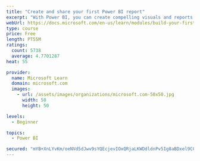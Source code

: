 ```yaml
---
title: "Create and share your first Power BI report"
excerpt: "With Power BI, you can create compelling visuals and reports. In this module, you learn how to use Power BI Desktop to connect to data, build visuals, and create a report that you can share with others in your organization. You then learn how to publish the report to the Power BI service, so that others can see your insights and benefit from your work."
webUrl: https://docs.microsoft.com/en-us/learn/modules/build-your-first-power-bi-report/
type: course
price: Free
length: PT55M
ratings:
  count: 5738
  average: 4.7701287
heat: 55

provider:
  name: Microsoft Learn
  domain: microsoft.com
  images:
    - url: /assets/images/organizations/microsoft.com-50x50.jpg
      width: 50
      height: 50

levels:
  - Beginner

topics:
  - Power BI

secured: "mYB+XnLYvKm/oeNVd5dJwv9sYQEcjevIOxQRjaLKWDdldnPv5Ig8aBDxel9CCrqKeXE1yr/UDHVO0kUqTgmIeYYto8kCs/Mf0iA20m8lUaOTovI8de1h0VXeIbQsBDJuuXygK8XzjI0FhW7BOgC9ABpY+chPyxaDwWhxzb5KbPPC5gegmldf5V02V8aUCLlLFZBF0bOrS2gYpIPuEkONyfLvokvuM16hcfn0+TfgxcPCQPQ34yd3KvHhJUjev2PKx0bYUEkh45QwJX5ehS6tDXs1F4cw9Cjzi2jpJCwKvjOswQifx0S0ANThqwhPd0jLMPzhqmUINXrE+KXC3Hcuz0xMZRHe4Wx9mFRjACRByvA3Fj1bn2S6UpQOSBPzraDOtBOKnCMZdL1L79uA5SFaKDwmajQ5i8LjBQXSbvP8Z38=;neum8NC0E9hgRXUQlTTNeQ=="
---
```


